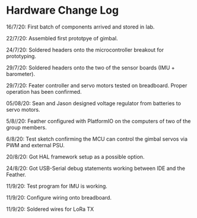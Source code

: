 # Hardware Change Log

16/7/20: First batch of components arrived and stored in lab.

22/7/20: Assembled first prototpye of gimbal.

24/7/20: Soldered headers onto the microcontroller breakout for prototyping.

29/7/20: Soldered headers onto the two of the sensor boards (IMU + barometer). 

29/7/20: Feater controller and servo motors tested on breadboard. Proper operation has been confirmed.

05/08/20: Sean and Jason designed voltage regulator from batteries to servo motors.

5/8//20: Feather configured with PlatformIO on the computers of two of the group members.

6/8/20: Test sketch confirming the MCU can control the gimbal servos via PWM and external PSU.

20/8/20: Got HAL framework setup as a possible option.

24/8/20: Got USB-Serial debug statements working between IDE and the Feather. 

11/9/20: Test program for IMU is working.

11/9/20: Configure wiring onto breadboard.

11/9/20: Soldered wires for LoRa TX
